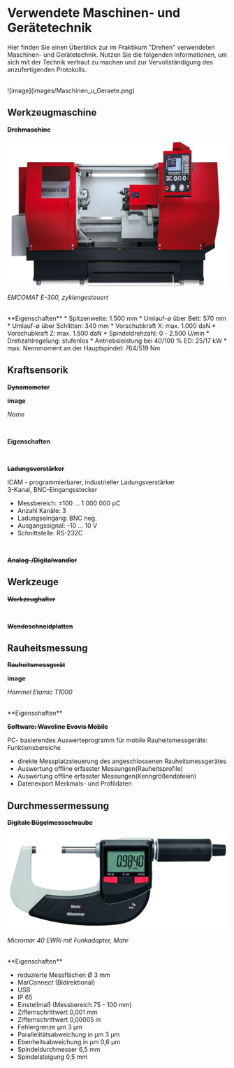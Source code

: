 <!--

author:   Nancy Brinkmann, Ronny Stolze

email:    nancy.brinkmann@hs-magdeburg.de, ronny.stolze@hs-magdeburg.de

version:  1.0.0

language: de_DE

narrator: DE FEMALE

-->

# Verwendete Maschinen- und Gerätetechnik

Hier finden Sie einen Überblick zur im Praktikum "Drehen" verwendeten Maschinen-    und Gerätetechnik. Nutzen Sie die folgenden Informationen, um sich mit der Technik vertraut zu machen und zur Vervollständigung des anzufertigenden Protokolls.

<br>
![image](images/Maschinen_u_Geraete.png)<!--
style = "width: 100%; "
-->

## Werkzeugmaschine

~~**Drehmaschine**~~

![image](images/WZM-EMCO.png)<!--
style = "width: 100%; "
-->

*EMCOMAT E-300, zyklengesteuert*

<br>
**Eigenschaften**
* Spitzenweite:	1.500 mm
* Umlauf-∅ über Bett:	570 mm
* Umlauf-∅ über Schlitten:	340 mm
* Vorschubkraft X: max.	1.000 daN
* Vorschubkraft Z: max.	1.500 daN
* Spindeldrehzahl:	0 - 2.500 U/min
* Drehzahlregelung:	stufenlos
* Antriebsleistung bei 40/100 % ED:	25/17 kW
* max. Nennmoment an der Hauptspindel:	764/519 Nm

## Kraftsensorik

~~**Dynamometer**~~

**image**<!--
style = "width: 100%; "
-->

*Name*

<br>

**Eigenschaften**


<br>

~~**Ladungsverstärker**~~

ICAM - programmierbarer, industrieller Ladungsverstärker<br>
3-Kanal, BNC-Eingangsstecker<br>
* Messbereich: ±100 ... 1 000 000 pC
* Anzahl Kanäle: 3
* Ladungseingang: BNC neg.
* Ausgangssignal: -10 ... 10 V
* Schnittstelle: RS-232C
<br>

~~**Analog-/Digitalwandler**~~

## Werkzeuge

~~**Werkzeughalter**~~

<br>

~~**Wendeschneidplatten**~~

## Rauheitsmessung

~~**Rauheitsmessgerät**~~

**image**<!--
style = "width: 100%; "
-->


*Hommel Etamic T1000*

<br>
**Eigenschaften**

<br>

~~**Software: Waveline Evovis Mobile**~~<br>

PC- basierendes Auswerteprogramm für  mobile Rauheitsmessgeräte:<br>
Funktionsbereiche
* direkte Messplatzsteuerung des angeschlossenen Rauheitsmessgerätes
* Auswertung offline erfasster Messungen(Rauheitsprofile)
* Auswertung offline erfasster Messungen(Kenngrößendateien)
* Datenexport Merkmals- und Profildaten

## Durchmessermessung

~~**Digitale Bügelmessschraube**~~

![image](images/DBM-Mahr_Micromar_EWRi.png)<!--
style = "width: 100%; "
-->

*Micromar 40 EWRi mit Funkadapter, Mahr*

<br>
**Eigenschaften**

* reduzierte Messflächen Ø 3 mm
* MarConnect (Bidirektional)
* USB
* IP 65
* Einstellmaß (Messbereich 75 - 100 mm)
* Ziffernschrittwert	0,001 mm
* Ziffernschrittwert	0,00005 in
* Fehlergrenze µm	3 µm
* Parallelitätsabweichung in µm	3 µm
* Ebenheitsabweichung in µm	0,6 µm
* Spindeldurchmesser	6,5 mm
* Spindelsteigung	0,5 mm
